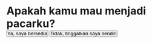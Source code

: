 <!DOCTYPE html>
<html lang="id">
<head>
<meta charset="UTF-8" />
<meta name="viewport" content="width=device-width, initial-scale=1, maximum-scale=1, user-scalable=no" />
<title>Menjadi Pacarku?</title>
<style>
  /* Reset */
  * {
    margin: 0;
    padding: 0;
    box-sizing: border-box;
  }

  html, body {
    height: 100%;
    width: 100%;
    font-family: 'Segoe UI', Tahoma, Geneva, Verdana, sans-serif;
    background: linear-gradient(135deg, #ffb6c1, #ffc0cb);
    color: #660033;
    overflow: hidden;
  }

  body {
    display: flex;
    flex-direction: column;
    justify-content: center;
    align-items: center;
    height: 100vh;
    user-select: none;
    position: relative;
    padding: 20px;
  }

  h1 {
    font-size: 2.5rem;
    text-align: center;
    margin-bottom: 40px;
    text-shadow: 1px 1px 4px #fff2f7;
  }

  #button-container {
    display: flex;
    gap: 20px;
    flex-wrap: wrap;
    justify-content: center;
    width: 100%;
    max-width: 320px;
  }

  button {
    flex: 1 1 140px;
    padding: 15px 20px;
    border: none;
    border-radius: 30px;
    font-size: 1.1rem;
    cursor: pointer;
    font-weight: 600;
    box-shadow: 0 5px 15px rgba(102,0,51,0.3);
    transition: background-color 0.3s ease, transform 0.2s ease;
    user-select: none;
    position: relative;
  }

  button:focus {
    outline: none;
    box-shadow: 0 0 10px #ff69b4;
  }

  #yes-btn {
    background-color: #ff69b4;
    color: white;
  }

  #yes-btn:hover {
    background-color: #ff4c9a;
    transform: scale(1.05);
  }

  #no-btn {
    background-color: #ffe4e6;
    color: #aa336a;
    position: absolute;
    top: 60%;
    transition: top 0.3s ease, left 0.3s ease;
  }

  /* Heart container */
  #hearts-container {
    pointer-events: none;
    position: fixed;
    top: 0;
    left: 0;
    width: 100%;
    height: 100%;
    overflow: visible;
    z-index: 0;
  }

  .heart {
    position: absolute;
    font-size: 16px;
    color: #ff4c9a;
    opacity: 0.8;
    user-select: none;
    will-change: transform;
    animation-timing-function: ease-out;
  }

  @media (max-width: 400px) {
    h1 {
      font-size: 2rem;
    }
    button {
      font-size: 1rem;
      padding: 12px 18px;
    }
  }
</style>
</head>
<body>
  <h1>Apakah kamu mau menjadi pacarku?</h1>
  <div id="button-container">
    <button id="yes-btn" aria-label="Ya, saya bersedia">Ya, saya bersedia</button>
    <button id="no-btn" aria-label="Tidak, tinggalkan saya sendiri">Tidak, tinggalkan saya sendiri</button>
  </div>

  <div id="hearts-container"></div>

<script>
  // Heart animation following cursor
  const heartsContainer = document.getElementById('hearts-container');
  const colors = ['#ff69b4', '#ff85b1', '#ff4c9a', '#ff6ea1', '#ff85b1'];

  function createHeart(x, y) {
    const heart = document.createElement('div');
    heart.className = 'heart';
    heart.textContent = '♥';
    heart.style.color = colors[Math.floor(Math.random() * colors.length)];
    heart.style.left = x + 'px';
    heart.style.top = y + 'px';
    heart.style.fontSize = (10 + Math.random() * 20) + 'px';
    heartsContainer.appendChild(heart);

    let animDuration = 1500 + Math.random() * 1000;
    let start = null;

    function animate(timestamp) {
      if (!start) start = timestamp;
      let progress = timestamp - start;
      let fraction = progress / animDuration;
      if (fraction < 1) {
        heart.style.transform = 'translateY(' + (-30 * fraction) + 'px) scale(' + (1 - fraction*0.5) + ')';
        heart.style.opacity = 1 - fraction;
        requestAnimationFrame(animate);
      } else {
        heart.remove();
      }
    }
    requestAnimationFrame(animate);
  }

  let lastMousePos = { x: 0, y: 0 };
  document.addEventListener('mousemove', e => {
    lastMousePos = { x: e.clientX, y: e.clientY };
    createHeart(e.clientX, e.clientY);
  });

  // NO button evade logic
  const noBtn = document.getElementById('no-btn');
  const yesBtn = document.getElementById('yes-btn');
  const buttonContainer = document.getElementById('button-container');

  function getRandomPosition() {
    const padding = 10;
    const btnWidth = noBtn.offsetWidth;
    const btnHeight = noBtn.offsetHeight;
    const maxX = window.innerWidth - btnWidth - padding;
    const maxY = window.innerHeight - btnHeight - padding - 50; // leave some space on top
    const x = Math.floor(Math.random() * maxX);
    const y = Math.floor((window.innerHeight * 0.4) + Math.random() * (maxY - window.innerHeight * 0.4));
    return { x, y };
  }

  function moveNoButton() {
    let pos = getRandomPosition();
    noBtn.style.left = pos.x + 'px';
    noBtn.style.top = pos.y + 'px';
  }

  noBtn.addEventListener('mouseenter', () => {
    moveNoButton();
  });

  // Optional: Also move it a bit when the mouse gets close (within 100px)
  document.addEventListener('mousemove', e => {
    const noBtnRect = noBtn.getBoundingClientRect();
    const dx = e.clientX - (noBtnRect.left + noBtnRect.width / 2);
    const dy = e.clientY - (noBtnRect.top + noBtnRect.height / 2);
    const distance = Math.sqrt(dx * dx + dy * dy);
    if (distance < 100) {
      moveNoButton();
    }
  });

  // Initialize NO button position randomly on load
  window.onload = () => {
    moveNoButton();
  };

  // YES button click navigates to page2.html
  yesBtn.addEventListener('click', () => {
    window.location.href = 'page2.html';
  });

  // Accessibility: let keyboard users tab in normal order
  noBtn.style.position = 'absolute';
</script>
</body>
</html>
